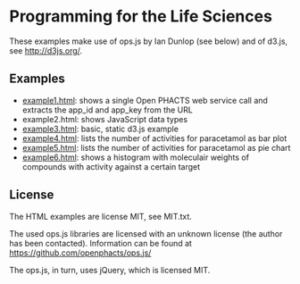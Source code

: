 # Programming for the Life Sciences

These examples make use of ops.js by Ian Dunlop (see below) and of d3.js, see http://d3js.org/.

## Examples

* [example1.html](http://egonw.github.io/mscpils/example1.html): shows a single Open PHACTS web service call and extracts the app_id and app_key from the URL
* example2.html: shows JavaScript data types
* [example3.html](http://egonw.github.io/mscpils/example3.html): basic, static d3.js example
* [example4.html](http://egonw.github.io/mscpils/example4.html): lists the number of activities for paracetamol as bar plot
* [example5.html](http://egonw.github.io/mscpils/example5.html): lists the number of activities for paracetamol as pie chart
* [example6.html](http://egonw.github.io/mscpils/example6.html): shows a histogram with moleculair weights of compounds with activity against a certain target

## License

The HTML examples are license MIT, see MIT.txt.

The used ops.js libraries are licensed with an unknown license (the author has been contacted).
Information can be found at https://github.com/openphacts/ops.js/

The ops.js, in turn, uses jQuery, which is licensed MIT.
